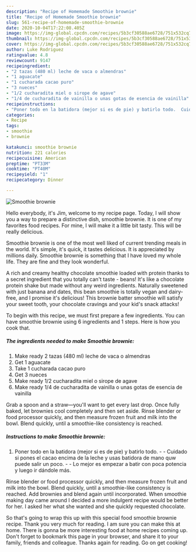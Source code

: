 ```yaml
---
description: "Recipe of Homemade Smoothie brownie"
title: "Recipe of Homemade Smoothie brownie"
slug: 561-recipe-of-homemade-smoothie-brownie
date: 2020-10-04T17:22:08.405Z
image: https://img-global.cpcdn.com/recipes/5b3cf30588ae6728/751x532cq70/smoothie-brownie-foto-principal.jpg
thumbnail: https://img-global.cpcdn.com/recipes/5b3cf30588ae6728/751x532cq70/smoothie-brownie-foto-principal.jpg
cover: https://img-global.cpcdn.com/recipes/5b3cf30588ae6728/751x532cq70/smoothie-brownie-foto-principal.jpg
author: Luke Rodriguez
ratingvalue: 4.8
reviewcount: 9147
recipeingredient:
- "2 tazas (480 ml) leche de vaca o almendras"
- "1 aguacate"
- "1 cucharada cacao puro"
- "3 nueces"
- "1/2 cucharadita miel o sirope de agave"
- "1/4 de cucharadita de vainilla o unas gotas de esencia de vainilla"
recipeinstructions:
- "Poner todo en la batidora (mejor si es de pie) y batirlo todo.  Cuidado si pones el cacao encima de la leche y usas batidora de mano quw puede salir un poco.  Lo mejor es empezar a batir con poca potencia y luego ir dándole más."
categories:
- Recipe
tags:
- smoothie
- brownie

katakunci: smoothie brownie 
nutrition: 221 calories
recipecuisine: American
preptime: "PT33M"
cooktime: "PT40M"
recipeyield: "1"
recipecategory: Dinner

---
```



![Smoothie brownie](https://img-global.cpcdn.com/recipes/5b3cf30588ae6728/751x532cq70/smoothie-brownie-foto-principal.jpg)

Hello everybody, it's Jim, welcome to my recipe page. Today, I will show you a way to prepare a distinctive dish, smoothie brownie. It is one of my favorites food recipes. For mine, I will make it a little bit tasty. This will be really delicious.

Smoothie brownie is one of the most well liked of current trending meals in the world. It's simple, it's quick, it tastes delicious. It is appreciated by millions daily. Smoothie brownie is something that I have loved my whole life. They are fine and they look wonderful.

A rich and creamy healthy chocolate smoothie loaded with protein thanks to a secret ingredient that you totally can&#39;t taste - beans! It&#39;s like a chocolate protein shake but made without any weird ingredients. Naturally sweetened with just banana and dates, this bean smoothie is totally vegan and dairy-free, and I promise it&#39;s delicious! This brownie batter smoothie will satisfy your sweet tooth, your chocolate cravings and your kid&#39;s snack attacks!


To begin with this recipe, we must first prepare a few ingredients. You can have smoothie brownie using 6 ingredients and 1 steps. Here is how you cook that.

<!--inarticleads1-->

##### The ingredients needed to make Smoothie brownie:

1. Make ready 2 tazas (480 ml) leche de vaca o almendras
1. Get 1 aguacate
1. Take 1 cucharada cacao puro
1. Get 3 nueces
1. Make ready 1/2 cucharadita miel o sirope de agave
1. Make ready 1/4 de cucharadita de vainilla o unas gotas de esencia de vainilla


Grab a spoon and a straw—you&#39;ll want to get every last drop. Once fully baked, let brownies cool completely and then set aside. Rinse blender or food processor quickly, and then measure frozen fruit and milk into the bowl. Blend quickly, until a smoothie-like consistency is reached. 

<!--inarticleads2-->

##### Instructions to make Smoothie brownie:

1. Poner todo en la batidora (mejor si es de pie) y batirlo todo. -  - Cuidado si pones el cacao encima de la leche y usas batidora de mano quw puede salir un poco. -  - Lo mejor es empezar a batir con poca potencia y luego ir dándole más.


Rinse blender or food processor quickly, and then measure frozen fruit and milk into the bowl. Blend quickly, until a smoothie-like consistency is reached. Add brownies and blend again until incorporated. When smoothie making day came around I decided a more indulgent recipe would be better for her. I asked her what she wanted and she quickly requested chocolate. 

So that's going to wrap this up with this special food smoothie brownie recipe. Thank you very much for reading. I am sure you can make this at home. There is gonna be more interesting food at home recipes coming up. Don't forget to bookmark this page in your browser, and share it to your family, friends and colleague. Thanks again for reading. Go on get cooking!
